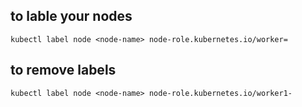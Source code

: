 ## to lable your nodes
```
kubectl label node <node-name> node-role.kubernetes.io/worker=
```
## to remove labels
```
kubectl label node <node-name> node-role.kubernetes.io/worker1-
```

